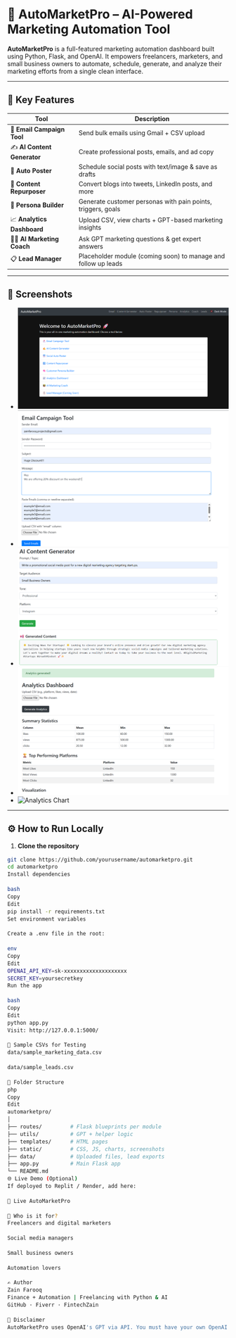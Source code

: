 # 🚀 AutoMarketPro – AI-Powered Marketing Automation Tool

**AutoMarketPro** is a full-featured marketing automation dashboard built using Python, Flask, and OpenAI. It empowers freelancers, marketers, and small business owners to automate, schedule, generate, and analyze their marketing efforts from a single clean interface.

---

## 🌟 Key Features

| Tool                    | Description |
|-------------------------|-------------|
| 📩 **Email Campaign Tool**       | Send bulk emails using Gmail + CSV upload |
| ✍️ **AI Content Generator**      | Create professional posts, emails, and ad copy |
| 📅 **Auto Poster**               | Schedule social posts with text/image & save as drafts |
| 🔁 **Content Repurposer**       | Convert blogs into tweets, LinkedIn posts, and more |
| 🧠 **Persona Builder**          | Generate customer personas with pain points, triggers, goals |
| 📈 **Analytics Dashboard**      | Upload CSV, view charts + GPT-based marketing insights |
| 🧑‍🏫 **AI Marketing Coach**     | Ask GPT marketing questions & get expert answers |
| 📋 **Lead Manager**             | Placeholder module (coming soon) to manage and follow up leads |

---

## 📸 Screenshots

- ![Dashboard Screenshot](static/screenshots/dashboard.png)
- ![Email Tool](static/screenshots/email.png)
- ![AI Generator](static/screenshots/content_generator.png)
- ![Analytics](static/screenshots/analytics.png)
- ![Analytics Chart](static/screenshots/analytics_visuals.png)

---

## ⚙️ How to Run Locally

1. **Clone the repository**

```bash
git clone https://github.com/yourusername/automarketpro.git
cd automarketpro
Install dependencies

bash
Copy
Edit
pip install -r requirements.txt
Set environment variables

Create a .env file in the root:

env
Copy
Edit
OPENAI_API_KEY=sk-xxxxxxxxxxxxxxxxxxxx
SECRET_KEY=yoursecretkey
Run the app

bash
Copy
Edit
python app.py
Visit: http://127.0.0.1:5000/

🧪 Sample CSVs for Testing
data/sample_marketing_data.csv

data/sample_leads.csv

📂 Folder Structure
php
Copy
Edit
automarketpro/
│
├── routes/         # Flask blueprints per module
├── utils/          # GPT + helper logic
├── templates/      # HTML pages
├── static/         # CSS, JS, charts, screenshots
├── data/           # Uploaded files, lead exports
├── app.py          # Main Flask app
└── README.md
🌐 Live Demo (Optional)
If deployed to Replit / Render, add here:

🔗 Live AutoMarketPro

💼 Who is it for?
Freelancers and digital marketers

Social media managers

Small business owners

Automation lovers

✍️ Author
Zain Farooq
Finance + Automation | Freelancing with Python & AI
GitHub · Fiverr · FintechZain

📌 Disclaimer
AutoMarketPro uses OpenAI's GPT via API. You must have your own OpenAI API key to use the AI tools.
